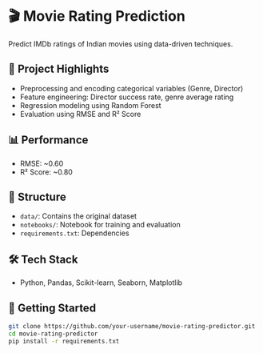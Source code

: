 # 🎬 Movie Rating Prediction

Predict IMDb ratings of Indian movies using data-driven techniques.

## 🧠 Project Highlights

- Preprocessing and encoding categorical variables (Genre, Director)
- Feature engineering: Director success rate, genre average rating
- Regression modeling using Random Forest
- Evaluation using RMSE and R² Score

## 📊 Performance

- RMSE: ~0.60
- R² Score: ~0.80

## 📁 Structure

- `data/`: Contains the original dataset
- `notebooks/`: Notebook for training and evaluation
- `requirements.txt`: Dependencies

## 🛠 Tech Stack

- Python, Pandas, Scikit-learn, Seaborn, Matplotlib

## 🚀 Getting Started

```bash
git clone https://github.com/your-username/movie-rating-predictor.git
cd movie-rating-predictor
pip install -r requirements.txt
